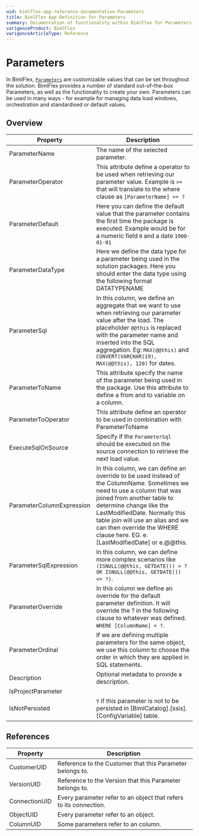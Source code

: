 ```yaml
---
uid: bimlflex-app-reference-documentation-Parameters
title: BimlFlex App Definition for Parameters
summary: Documentation of functionality within BimlFlex for Parameters
varigenceProduct: BimlFlex
varigenceArticleType: Reference
---
```


# Parameters

In BimlFlex, [`Parameters`](xref:bimlflex-concepts-metadata-parameters) are customizable values that can be set throughout the solution.
	BimlFlex provides a number of standard out-of-the-box Parameters, as well as the functionality to create your own. Parameters can be used in many ways - for example for managing data load windows, orchestration and standardised or default values.

## Overview
  
| Property | Description |
| --------- | ----------- |
|ParameterName | The name of the selected parameter.|
|ParameterOperator | This attribute define a operator to be used when retrieving our parameter value. Example is `>=` that will translate to the where clause as `[ParameterName] >= ?`|
|ParameterDefault | Here you can define the default value that the parameter contains the first time the package is executed. Example would be for a numeric field `0` and a date `1900-01-01`|
|ParameterDataType | Here we define the data type for a parameter being used in the solution packages. Here you should enter the data type using the following format DATATYPENAME|
|ParameterSql | In this column, we define an aggregate that we want to use when retrieving our parameter value after the load. The placeholder `@@this` is replaced with the parameter name and inserted into the SQL aggregation. Eg: `MAX(@@this)` and `CONVERT(VARCHAR(19), MAX(@@this), 120)` for dates.|
|ParameterToName | This attribute specify the name of the parameter being used in the package. Use this attribute to define a from and to variable on a column.|
|ParameterToOperator | This attribute define an operator to be used in combination with ParameterToName|
|ExecuteSqlOnSource | Specify if the `ParameterSql` should be executed on the source connection to retrieve the next load value.|
|ParameterColumnExpression | In this column, we can define an override to be used instead of the ColumnName. Sometimes we need to use a column that was joined from another table to determine change like the LastModifiedDate. Normally this table join will use an alias and we can then override the WHERE clause here. EG. e.[LastModifiedDate] or e.@@this.|
|ParameterSqlExpression | In this column, we can define more complex scenarios like `(ISNULL(@@this, GETDATE()) > ? OR ISNULL(@@this, GETDATE()) <= ?)`.|
|ParameterOverride | In this column we define an override for the default parameter definition. It will override the ? in the following clause to whatever was defined. `WHERE [ColumnName] = ?`.|
|ParameterOrdinal | If we are defining multiple parameters for the same object, we use this column to choose the order in which they are applied in SQL statements.|
|Description | Optional metadata to provide a description.|
|IsProjectParameter | |
|IsNotPersisted | `Y` if this parameter is not to be persisted in [BimlCatalog].[ssis].[ConfigVariable] table.|

## References
  
| Property | Description |
| --------- | ----------- |
|CustomerUID | Reference to the Customer that this Parameter belongs to.|
|VersionUID | Reference to the Version that this Parameter belongs to.|
|ConnectionUID | Every parameter refer to an object that refers to its connection.|
|ObjectUID | Every parameter refer to an object.|
|ColumnUID | Some parameters refer to an column.|

